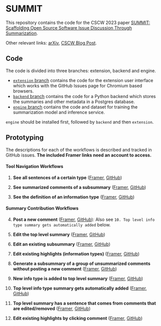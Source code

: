 # SUMMIT
This repository contains the code for the CSCW 2023 paper [SUMMIT: Scaffolding Open Source Software Issue Discussion Through Summarization](https://dl.acm.org/doi/10.1145/3610088).

Other relevant links: [arXiv](https://arxiv.org/abs/2308.02780), [CSCW Blog Post](https://medium.com/acm-cscw/navigating-open-source-software-discussions-with-summit-e96a5fd096cf). 

## Code
The code is divided into three branches: extension, backend and engine. 
- [`extension` branch](https://github.com/oss-u/IssueAnalysis/tree/extension) contains the code for the extension user interface which works with the GitHub Issues page for Chromium based browsers.
- [`backend` branch](https://github.com/oss-u/IssueAnalysis/tree/backend) contains the code for a Python backend which stores the summaries and other metadata in a Postgres database.
- [`engine` branch](https://github.com/oss-u/IssueAnalysis/tree/engine) contains the code and dataset for training the summarization model and inference service.

`engine` should be installed first, followed by `backend` and then `extension`.

## Prototyping
The descriptions for each of the workflows is described and tracked in GitHub issues. __The included Framer links need an account to access.__

#### Tool Navigation Workflows
1. **See all sentences of a certain type** ([Framer](https://framer.com/projects/Workflows--uaQXHkOrhF2AM8bJUV5G-dw8tf?node=aZC7ECwVT), [GitHub](https://github.com/oss-u/IssueAnalysis/issues/3))

2. **See summarized comments of a subsummary**
([Framer](https://framer.com/projects/Workflows--uaQXHkOrhF2AM8bJUV5G-dw8tf?node=a3yJDj5qI), [GitHub](https://github.com/oss-u/IssueAnalysis/issues/4))

3. **See the definition of an information type** ([Framer](https://framer.com/share/Workflows--gRfRfloFxUTpAkZVUEE2/C6Ob9B7Xy), [GitHub](https://github.com/oss-u/IssueAnalysis/issues/5))

#### Summary Contribution Workflows
4. **Post a new comment** ([Framer](https://framer.com/projects/Workflows--uaQXHkOrhF2AM8bJUV5G-dw8tf?node=GCdpBw6xC), [GitHub](https://github.com/oss-u/IssueAnalysis/issues/14)): Also see `10. Top level info type summary gets automatically added` below. 

5. **Edit the top level summary** ([Framer](https://framer.com/projects/Workflows--uaQXHkOrhF2AM8bJUV5G-dw8tf?node=EekIfJ7VY), [GitHub](https://github.com/oss-u/IssueAnalysis/issues/9))

6. **Edit an existing subsummary** ([Framer](https://framer.com/projects/Workflows--uaQXHkOrhF2AM8bJUV5G-dw8tf?node=g1wVVVzAm), [GitHub](https://github.com/oss-u/IssueAnalysis/issues/10))

7. **Edit existing highlights (information types)** ([Framer](https://framer.com/projects/Workflows--uaQXHkOrhF2AM8bJUV5G-dw8tf?node=Dy_xhO5uy), [GitHub](https://github.com/oss-u/IssueAnalysis/issues/11))

8. **Generate a subsummary of a group of unsummarized comments without posting a new comment** ([Framer](https://framer.com/projects/Workflows--uaQXHkOrhF2AM8bJUV5G-dw8tf?node=h8mANAX3h), [GitHub](https://github.com/oss-u/IssueAnalysis/issues/1))

9. **New info type is added to top level summary** ([Framer](https://framer.com/projects/Workflows--uaQXHkOrhF2AM8bJUV5G-dw8tf?node=ScUVzPFdZ), [GitHub](https://github.com/oss-u/IssueAnalysis/issues/13))

10. **Top level info type summary gets automatically added** ([Framer](https://framer.com/projects/Workflows--uaQXHkOrhF2AM8bJUV5G-dw8tf?node=GCdpBw6xC), [GitHub](https://github.com/oss-u/IssueAnalysis/issues/14))

11. **Top level summary has a sentence that comes from comments that are edited/removed** ([Framer](https://framer.com/share/Workflows--gRfRfloFxUTpAkZVUEE2/ONcho1chM), [GitHub](https://github.com/oss-u/IssueAnalysis/issues/23))

12. **Edit existing highlights by clicking comment** ([Framer](https://framer.com/share/Workflows--gRfRfloFxUTpAkZVUEE2/MG_cWEWeP), [GitHub](https://github.com/oss-u/IssueAnalysis/issues/24))

